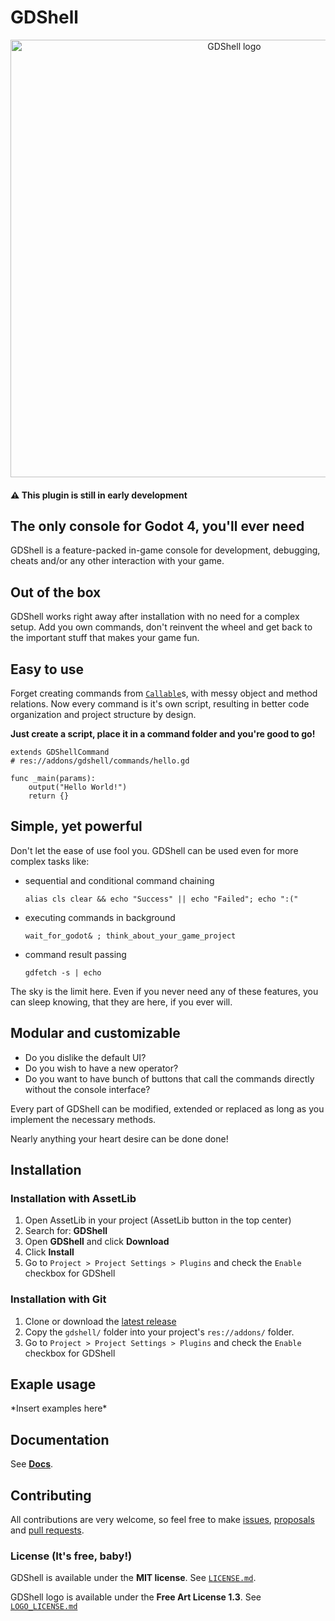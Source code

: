 # GDShell

<p align="center">
  <a href="https://github.com/Kubulambula/Godot-GDShell">
    <img src="https://github.com/Kubulambula/Godot-GDShell/blob/main/addons/gdshell/docs/logo_text.png" width="700" alt="GDShell logo">
  </a>
</p>


#### :warning: This plugin is still in early development


## The only console for Godot 4, you'll ever need
GDShell is a feature-packed in-game console for development, debugging, cheats and/or any other interaction with your game. 


## Out of the box
GDShell works right away after installation with no need for a complex setup. Add you own commands, don't reinvent the wheel and get back to the important stuff that makes your game fun.


## Easy to use
Forget creating commands from [`Callable`](https://docs.godotengine.org/en/latest/classes/class_callable.html)s, with messy object and method relations. Now every command is it's own script, resulting in better code organization and project structure by design.


**Just create a script, place it in a command folder and you're good to go!**

```gdscript
extends GDShellCommand
# res://addons/gdshell/commands/hello.gd

func _main(params):
    output("Hello World!")
    return {}
```


## Simple, yet powerful
Don't let the ease of use fool you. GDShell can be used even for more complex tasks like:

* sequential and conditional command chaining

    `alias cls clear && echo "Success" || echo "Failed"; echo ":("`

* executing commands in background

    `wait_for_godot& ; think_about_your_game_project`


* command result passing

    `gdfetch -s | echo`

The sky is the limit here. Even if you never need any of these features, you can sleep knowing, that they are here, if you ever will.


## Modular and customizable
* Do you dislike the default UI?
* Do you wish to have a new operator?
* Do you want to have bunch of buttons that call the commands directly without the console interface?

Every part of GDShell can be modified, extended or replaced as long as you implement the necessary methods.

Nearly anything your heart desire can be done done!


## Installation
### Installation with AssetLib
1. Open AssetLib in your project (AssetLib button in the top center)
2. Search for: **GDShell**
3. Open **GDShell** and click **Download**
4. Click **Install**
5. Go to `Project > Project Settings > Plugins` and check the `Enable` checkbox for GDShell


### Installation with Git
1. Clone or download the [latest release](https://github.com/Kubulambula/Godot-GDShell/releases/latest)
2. Copy the `gdshell/` folder into your project's `res://addons/` folder.
3. Go to `Project > Project Settings > Plugins` and check the `Enable` checkbox for GDShell


## Exaple usage
\*Insert examples here\*


## Documentation
See **[Docs](https://github.com/Kubulambula/Godot-GDShell/blob/main/addons/gdshell/docs/docs.md)**.


## Contributing
All contributions are very welcome, so feel free to make [issues](https://github.com/Kubulambula/Godot-GDShell/issues), [proposals](https://github.com/Kubulambula/Godot-GDShell/issues/proposal) and [pull requests](https://github.com/Kubulambula/Godot-GDShell/pulls). 


### License (It's free, baby!)
GDShell is available under the **MIT license**.
See [`LICENSE.md`](https://github.com/Kubulambula/Godot-GDShell/LICENSE.md).

GDShell logo is available under the **Free Art License 1.3**. See [`LOGO_LICENSE.md`](https://github.com/Kubulambula/Godot-GDShell/LOGO_LICENSE.md)
